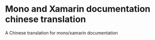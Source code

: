 Mono and Xamarin documentation chinese translation
=========================

A Chinese translation for mono/xamarin documentation

	
